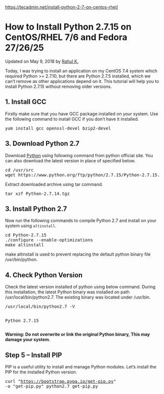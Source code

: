 <a href="https://tecadmin.net/install-python-2-7-on-centos-rhel/">https://tecadmin.net/install-python-2-7-on-centos-rhel/</a><div id="articleHeader"><h1>How to Install Python 2.7.15 on CentOS/RHEL 7/6 and Fedora 27/26/25</h1></div>
Updated on May 9, 2018 by <a href="https://tecadmin.net/author/myadmin/" title="Posts by Rahul K." target="_blank">Rahul K.</a>
</header><p>Today, I was trying to install an application on my CentOS 7.4 system which required Python &gt;= 2.7.10, but there are Python 2.7.5 installed, which we can’t remove as other applications depend on it. This tutorial will help you to install Python 2.7.15 without removing older versions.</p><h2>1. Install GCC</h2><p>Firstly make sure that you have GCC package installed on your system. Use the following command to install GCC if you don’t have it installed.</p><pre><hprompt>yum install gcc openssl-devel bzip2-devel
</hprompt></pre><h2>3. Download Python 2.7</h2><p>Download <a href="https://www.python.org/" target="_blank">Python</a> using following command from python official site. You can also download the latest version in place of specified below.</p><pre><hprompt>cd /usr/src
<hprompt>wget https://www.python.org/ftp/python/2.7.15/Python-2.7.15.tgz
</hprompt></hprompt></pre><p>Extract downloaded archive using tar command.</p><pre><hprompt>tar xzf Python-2.7.14.tgz
</hprompt></pre><h2>3. Install Python 2.7</h2><p>Now run the following commands to compile Python 2.7 and install on your system using <code>altinstall</code>.</p><pre><hprompt>cd Python-2.7.15
<hprompt>./configure --enable-optimizations
<hprompt>make altinstall
</hprompt></hprompt></hprompt></pre><p><red>make altinstall</red> is used to prevent replacing the default python binary file /usr/bin/python.</p><h2>4. Check Python Version</h2><p>Check the latest version installed of python using below command. During this installation, the latest Python binary was installed on path /usr/local/bin/python2.7. The existing binary was located under /usr/bin.</p><pre><hprompt><orange>/usr/local/bin/python2.7 -V</orange>

Python 2.7.15
</hprompt></pre><p><strong><red>Warning:</red> Do not overwrite or link the original Python binary, This may damage your system. </strong></p><h2>Step 5 – Install PIP</h2><p>PIP is a useful utility to install and manage Python modules. Let’s install the PIP for the installed Python version.</p><pre><hprompt>curl "https://bootstrap.pypa.io/get-pip.py" -o "get-pip.py"
<hprompt>python2.7 get-pip.py
</hprompt></hprompt></pre><br /><br />